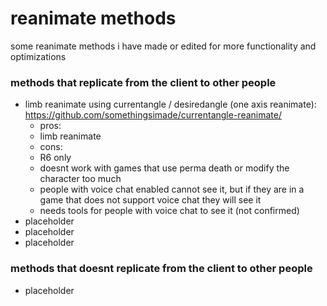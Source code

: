 # reanimate methods
some reanimate methods i have made or edited for more functionality and optimizations

### methods that replicate from the client to other people

* limb reanimate using currentangle / desiredangle (one axis reanimate): https://github.com/somethingsimade/currentangle-reanimate/
    * pros:
    * limb reanimate
    * cons:
    * R6 only
    * doesnt work with games that use perma death or modify the character too much
    * people with voice chat enabled cannot see it, but if they are in a game that does not support voice chat they will see it
    * needs tools for people with voice chat to see it (not confirmed)
* placeholder
* placeholder
* placeholder

### methods that doesnt replicate from the client to other people

* placeholder
